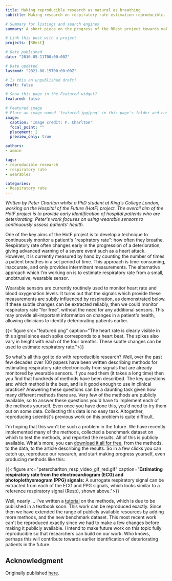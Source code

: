 ```yaml
---
title: Making reproducible research as natural as breathing
subtitle: Making research on respiratory rate estimation reproducible.

# Summary for listings and search engines
summary: A short piece on the progress of the RRest project towards making its research entirely reproducible.

# Link this post with a project
projects: [RRest]

# Date published
date: "2016-05-11T00:00:00Z"

# Date updated
lastmod: "2021-08-15T00:00:00Z"

# Is this an unpublished draft?
draft: false

# Show this page in the Featured widget?
featured: false

# Featured image
# Place an image named `featured.jpg/png` in this page's folder and customize its options here.
image:
  caption: 'Image credit: P. Charlton'
  focal_point: ""
  placement: 2
  preview_only: true

authors:
- admin

tags:
- reproducible research
- respiratory rate
- wearables

categories:
- Respiratory rate
---
```


_Written by Peter Charlton whilst a PhD student at King's College London, working on the Hospital of the Future (HotF) project. The overall aim of the HotF project is to provide early identification of hospital patients who are deteriorating. Peter's work focuses on using wearable sensors to continuously assess patients' health._

One of the key aims of the HotF project is to develop a technique to continuously monitor a patient's "respiratory rate": how often they breathe. Respiratory rate often changes early in the progression of a deterioration, giving advanced warning of a severe event such as a heart attack. However, it is currently measured by hand by counting the number of times a patient breathes in a set period of time. This approach is time-consuming, inaccurate, and only provides intermittent measurements. The alternative approach which I'm working on is to estimate respiratory rate from a small, unobtrusive, wearable sensor.

Wearable sensors are currently routinely used to monitor heart rate and blood oxygenation levels. It turns out that the signals which provide these measurements are subtly influenced by respiration, as demonstrated below. If these subtle changes can be extracted reliably, then we could monitor respiratory rate "for free", without the need for any additional sensors. This may provide all-important information on changes in a patient's health, allowing clinicians to identify deteriorating patients earlier.

{{< figure src="featured.png" caption="The heart rate is clearly visible in this signal since each spike corresponds to a heart beat. The spikes also vary in height with each of the four breaths. These subtle changes can be used to estimate respiratory rate.">}}

So what's all this got to do with reproducible research? Well, over the past few decades over 100 papers have been written describing methods for estimating respiratory rate electronically from signals that are already monitored by wearable sensors. If you read them (it takes a long time) then you find that hundreds of methods have been described. The key questions are: which method is the best, and is it good enough to use in clinical practice? Answering these questions can be a daunting task given how many different methods there are. Very few of the methods are publicly available, so to answer these questions you'd have to implement each of the methods yourself. Even once you have done this, you'd need to try them out on some data. Collecting this data is no easy task. Altogether, reproducing scientist's previous work on this problem is quite difficult.

I'm hoping that this won't be such a problem in the future. We have recently implemented many of the methods, collected a benchmark dataset on which to test the methods, and reported the results. All of this is publicly available. What's more, you can [download it all for free](http://peterhcharlton.github.io/RRest/), from the methods, to the data, to the article describing the results. So in a few clicks you can catch up, reproduce our research, and start making progress yourself, even producing methods like this:

{{< figure src="petercharlton_resp_video_gif_red.gif" caption="**Estimating respiratory rate from the electrocardiogram (ECG) and photoplethysmogram (PPG) signals:** A surrogate respiratory signal can be extracted from each of the ECG and PPG signals, which looks similar to a reference respiratory signal (Resp), shown above.">}}

Well, nearly ... I've written a [tutorial](http://peterhcharlton.github.io/RRest/waveform_analysis.html) on the methods, which is due to be published in a textbook soon. This work can be reproduced exactly. Since then we have extended the range of publicly available resources by adding more methods, and the new benchmark dataset. This most recent work can't be reproduced exactly since we had to make a few changes before making it publicly available. I intend to make future work on this topic fully reproducible so that researchers can build on our work. Who knows, perhaps this will contribute towards earlier identification of deteriorating patients in the future.

## Acknowledgment

Originally published [here](https://kingsimaging.wordpress.com/2016/05/11/making-reproducible-research-as-natural-as-breathing/).